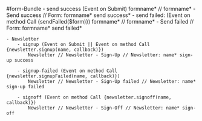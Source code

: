 #form-Bundle
    - send success (Event on Submit)
        formname* // formname* - Send success // Form: formname* send success*
    - send failed: (Event on method Call {sendFailed($form)})
        formname* // formname* - Send failed // Form: formname* send failed*

    - Newsletter
        - signup (Event on Submit || Event on method Call {newsletter.signup(name, callback)})
            Newsletter // Newsletter - Sign-Up // Newsletter: name* sign-up success

        - signup-failed (Event on method Call {newsletter.signupFailed(name, callback)})
            Newsletter // Newsletter - Sign-Up failed // Newsletter: name* sign-up failed

        - signoff (Event on method Call {newsletter.signoff(name, callback)})
            Newsletter // Newsletter - Sign-Off // Newsletter: name* sign-off